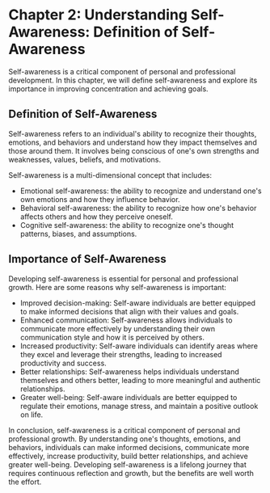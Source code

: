 Chapter 2: Understanding Self-Awareness: Definition of Self-Awareness
=====================================================================

Self-awareness is a critical component of personal and professional development. In this chapter, we will define self-awareness and explore its importance in improving concentration and achieving goals.

Definition of Self-Awareness
----------------------------

Self-awareness refers to an individual's ability to recognize their thoughts, emotions, and behaviors and understand how they impact themselves and those around them. It involves being conscious of one's own strengths and weaknesses, values, beliefs, and motivations.

Self-awareness is a multi-dimensional concept that includes:

* Emotional self-awareness: the ability to recognize and understand one's own emotions and how they influence behavior.
* Behavioral self-awareness: the ability to recognize how one's behavior affects others and how they perceive oneself.
* Cognitive self-awareness: the ability to recognize one's thought patterns, biases, and assumptions.

Importance of Self-Awareness
----------------------------

Developing self-awareness is essential for personal and professional growth. Here are some reasons why self-awareness is important:

* Improved decision-making: Self-aware individuals are better equipped to make informed decisions that align with their values and goals.
* Enhanced communication: Self-awareness allows individuals to communicate more effectively by understanding their own communication style and how it is perceived by others.
* Increased productivity: Self-aware individuals can identify areas where they excel and leverage their strengths, leading to increased productivity and success.
* Better relationships: Self-awareness helps individuals understand themselves and others better, leading to more meaningful and authentic relationships.
* Greater well-being: Self-aware individuals are better equipped to regulate their emotions, manage stress, and maintain a positive outlook on life.

In conclusion, self-awareness is a critical component of personal and professional growth. By understanding one's thoughts, emotions, and behaviors, individuals can make informed decisions, communicate more effectively, increase productivity, build better relationships, and achieve greater well-being. Developing self-awareness is a lifelong journey that requires continuous reflection and growth, but the benefits are well worth the effort.
